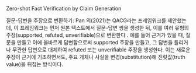 Zero-shot Fact Verification by Claim Generation

질문-답변을 주장으로 변환하기: Pan 외(2021)는 QACG라는 프레임워크를 제안했는데, 이 프레임워크는 먼저 원본 텍스트에서 질문-답변 쌍을 생성한 뒤, 이를 여러 유형의 주장(supported, refuted, unverifiable)으로 변환한다 . 예를 들어 근거가 있을 때, 질문을 만들고 이에 올바르게 답변함으로써 supported 주장을 만들고, 그 답변을 틀리거나 무관한 답변으로 대체하여 refuted 또는 unverifiable 주장을 생성한다. 이는 새로운 주장이 근거에 기초하면서도, 주요 개체나 사실을 변경(substitution)해 진릿값(truth value)을 뒤집는 방식이다.
